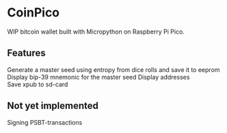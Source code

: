 # CoinPico
WIP bitcoin wallet built with Micropython on Raspberry Pi Pico.

## Features
Generate a master seed using entropy from dice rolls and save it to eeprom  
Display bip-39 mnemonic for the master seed
Display addresses  
Save xpub to sd-card  

## Not yet implemented
Signing PSBT-transactions
